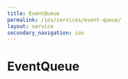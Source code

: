 ```yaml
---
title: EventQueue
permalink: /ios/services/event-queue/
layout: service
secondary_navigation: ios
---
```


# EventQueue
